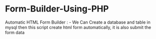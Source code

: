 # Form-Builder-Using-PHP
Automatic HTML Form Builder : - We Can Create a database and table in mysql then this script create html form automatically, it is also submit the form data
